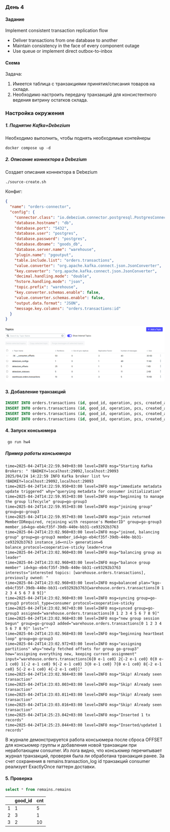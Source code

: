 ### День 4

#### Задание
Implement consistent transaction replication flow
- Deliver transactions from one database to another
- Maintain consistency in the face of every component outage
- Use queue or implement direct outbox-to-inbox

#### Схема 
Задача:
1. Имеется таблица с транзакциями принятия/списания товаров на складе.
2. Необходимо настроить передачу транзакций для консистентного ведения витрину остатков склада.

### Настройка окружения

##### 1. Поднятие Kafka+Debezium
Необходимо выполнить, чтобы поднять необходимые контейнеры
```shell
docker compose up -d
```

##### 2. Описание коннектора в Debezium

Создает описания коннектора в Debezium
```shell
./source-create.sh
```
Конфиг:
```json
{
  "name": "orders-connector",
  "config": {
    "connector.class": "io.debezium.connector.postgresql.PostgresConnector",
    "database.hostname": "db",
    "database.port": "5432",
    "database.user": "postgres",
    "database.password": "postgres",
    "database.dbname": "goods_db",
    "database.server.name": "warehouse",
    "plugin.name": "pgoutput",
    "table.include.list": "orders.transactions",
    "value.converter": "org.apache.kafka.connect.json.JsonConverter",
    "key.converter": "org.apache.kafka.connect.json.JsonConverter",
    "decimal.handling.mode": "double",
    "hstore.handling.mode": "json",
    "topic.prefix": "warehouse",
    "key.converter.schemas.enable": false,
    "value.converter.schemas.enable": false,
    "output.data.format": "JSON",
    "message.key.columns": "orders.transactions:id"
  }
}
```

![](img/debezium.png)

#### 3. Добавление транзакций

```sql
INSERT INTO orders.transactions (id, good_id, operation, pcs, created_at) VALUES ('63703d1f-8dc5-40f0-ad66-79e45bbe7053', 1, 'add', 5, '2025-04-22 10:05:37.203030 +00:00');
INSERT INTO orders.transactions (id, good_id, operation, pcs, created_at) VALUES ('5d838899-14f4-4c29-9ee8-40c27657e09c', 2, 'add', 30, '2025-04-23 22:31:22.386164 +00:00');
INSERT INTO orders.transactions (id, good_id, operation, pcs, created_at) VALUES ('905ff7e7-0bcf-4da2-9e0b-d94373e194c9', 3, 'add', 1, '2025-04-23 22:45:04.020796 +00:00');
INSERT INTO orders.transactions (id, good_id, operation, pcs, created_at) VALUES ('78c14186-a33d-4569-a522-90175b6ce986', 2, 'remove', 15, '2025-04-23 22:46:39.496283 +00:00');

```



#### 4. Запуск консьюмера
```shell
 go run hw4
```

##### Пример работы консьюмера
```text
time=2025-04-24T14:22:59.949+03:00 level=INFO msg="Starting Kafka Brokers: " !BADKEY=localhost:29092,localhost:29093
2025/04/24 14:22:59 INFO Kafka broker list %+v !BADKEY=localhost:29092,localhost:29093
time=2025-04-24T14:22:59.950+03:00 level=INFO msg="immediate metadata update triggered" why="querying metadata for consumer initialization"
time=2025-04-24T14:22:59.953+03:00 level=INFO msg="beginning to manage the group lifecycle" group=go-group3
time=2025-04-24T14:22:59.953+03:00 level=INFO msg="joining group" group=go-group3
time=2025-04-24T14:22:59.957+03:00 level=INFO msg="join returned MemberIDRequired, rejoining with response's MemberID" group=go-group3 member_id=kgo-eb4cf35f-39db-440e-bb31-ce93292b3763
time=2025-04-24T14:23:02.960+03:00 level=INFO msg="joined, balancing group" group=go-group3 member_id=kgo-eb4cf35f-39db-440e-bb31-ce93292b3763 instance_id=<nil> generation=6 balance_protocol=cooperative-sticky leader=true
time=2025-04-24T14:23:02.960+03:00 level=INFO msg="balancing group as leader"
time=2025-04-24T14:23:02.960+03:00 level=INFO msg="balance group member" id=kgo-eb4cf35f-39db-440e-bb31-ce93292b3763 interests="interested topics: [warehouse.orders.transactions], previously owned: "
time=2025-04-24T14:23:02.960+03:00 level=INFO msg=balanced plan="kgo-eb4cf35f-39db-440e-bb31-ce93292b3763{warehouse.orders.transactions[0 1 2 3 4 5 6 7 8 9]}"
time=2025-04-24T14:23:02.960+03:00 level=INFO msg=syncing group=go-group3 protocol_type=consumer protocol=cooperative-sticky
time=2025-04-24T14:23:02.967+03:00 level=INFO msg=synced group=go-group3 assigned="warehouse.orders.transactions[0 1 2 3 4 5 6 7 8 9]"
time=2025-04-24T14:23:02.968+03:00 level=INFO msg="new group session begun" group=go-group3 added="warehouse.orders.transactions[0 1 2 3 4 5 6 7 8 9]" lost=""
time=2025-04-24T14:23:02.968+03:00 level=INFO msg="beginning heartbeat loop" group=go-group3
time=2025-04-24T14:23:02.972+03:00 level=INFO msg="assigning partitions" why="newly fetched offsets for group go-group3" how="assigning everything new, keeping current assignment" input="warehouse.orders.transactions[6{0 e-1 ce0} 2{-2 e-1 ce0} 0{0 e-1 ce0} 1{-2 e-1 ce0} 9{-2 e-1 ce0} 3{0 e-1 ce0} 7{0 e-1 ce0} 8{-2 e-1 ce0} 5{-2 e-1 ce0} 4{-2 e-1 ce0}]"
time=2025-04-24T14:23:02.984+03:00 level=INFO msg="Skip! Already seen transaction"
time=2025-04-24T14:23:03.003+03:00 level=INFO msg="Skip! Already seen transaction"
time=2025-04-24T14:23:03.011+03:00 level=INFO msg="Skip! Already seen transaction"
time=2025-04-24T14:23:03.016+03:00 level=INFO msg="Skip! Already seen transaction"
time=2025-04-24T14:25:23.042+03:00 level=INFO msg="Inserted 1 tx records"
time=2025-04-24T14:25:23.044+03:00 level=INFO msg="Inserted/updated 1 records"
```
В журнале демонстрируется работа консьюмера после сброса OFFSET для консьюмер группы и добавления новой транзакции при неработающем consumer.
Из лога видно, что консьюмер перечитывает журнал транзакций, проверяя была ли обработана транзакция ранее.
За счет сохранения в remains.transaction_log id транзакций consumer реализует ExactlyOnce паттерн доставки.

#### 5. Проверка
```sql
select * from remains.remains
```

|   | good_id | cnt |
|---|---------|-----|
| 1 | 1       | 5   |
| 2 | 3       | 1   |
| 3 | 2       | 10  |
